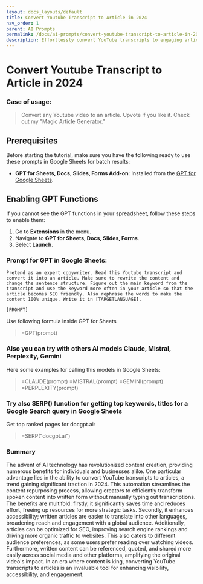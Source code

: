 ```yaml
---
layout: docs_layouts/default
title: Convert Youtube Transcript to Article in 2024
nav_order: 1
parent: AI Prompts
permalink: /docs/ai-prompts/convert-youtube-transcript-to-article-in-2024
description: Effortlessly convert YouTube transcripts to engaging articles in 2024! Our advanced tool ensures precise and quality conversion, optimizing your content for SEO. Perfect for bloggers, educators, and marketers looking to maximize their video content’s reach. Try it today!
---
```


# Convert Youtube Transcript to Article in 2024

### Case of usage:
> Convert any Youtube video to an article. Upvote if you like it. Check out my "Magic Article Generator."

## Prerequisites

Before starting the tutorial, make sure you have the following ready to use these prompts in Google Sheets for batch results:

- **GPT for Sheets, Docs, Slides, Forms Add-on**: Installed from the [GPT for Google Sheets](https://workspace.google.com/u/0/marketplace/app/gpt_for_sheets_docs_forms_slides/466607203252).

## Enabling GPT Functions

If you cannot see the GPT functions in your spreadsheet, follow these steps to enable them:

1. Go to **Extensions** in the menu.
2. Navigate to **GPT for Sheets, Docs, Slides, Forms**.
3. Select **Launch**.


### Prompt for GPT in Google Sheets:
```shell
Pretend as an expert copywriter. Read this Youtube transcript and convert it into an article. Make sure to rewrite the content and change the sentence structure. Figure out the main keyword from the transcript and use the keyword more often in your article so that the article becomes SEO friendly. Also rephrase the words to make the content 100% unique. Write it in [TARGETLANGUAGE].

[PROMPT]

```

Use following formula inside GPT for Sheets
> =GPT(prompt)

### Also you can try with others AI models Claude, Mistral, Perplexity, Gemini
Here some examples for calling this models in Google Sheets:

> =CLAUDE(prompt)
> =MISTRAL(prompt)
> =GEMINI(prompt)
> =PERPLEXITY(prompt)


### Try also SERP() function for getting top keywords, titles for a Google Search query in Google Sheets

Get top ranked pages for docgpt.ai:

> =SERP("docgpt.ai")



### Summary
The advent of AI technology has revolutionized content creation, providing numerous benefits for individuals and businesses alike. One particular advantage lies in the ability to convert YouTube transcripts to articles, a trend gaining significant traction in 2024. This automation streamlines the content repurposing process, allowing creators to efficiently transform spoken content into written form without manually typing out transcriptions. The benefits are multifold: firstly, it significantly saves time and reduces effort, freeing up resources for more strategic tasks. Secondly, it enhances accessibility; written articles are easier to translate into other languages, broadening reach and engagement with a global audience. Additionally, articles can be optimized for SEO, improving search engine rankings and driving more organic traffic to websites. This also caters to different audience preferences, as some users prefer reading over watching videos. Furthermore, written content can be referenced, quoted, and shared more easily across social media and other platforms, amplifying the original video's impact. In an era where content is king, converting YouTube transcripts to articles is an invaluable tool for enhancing visibility, accessibility, and engagement.
